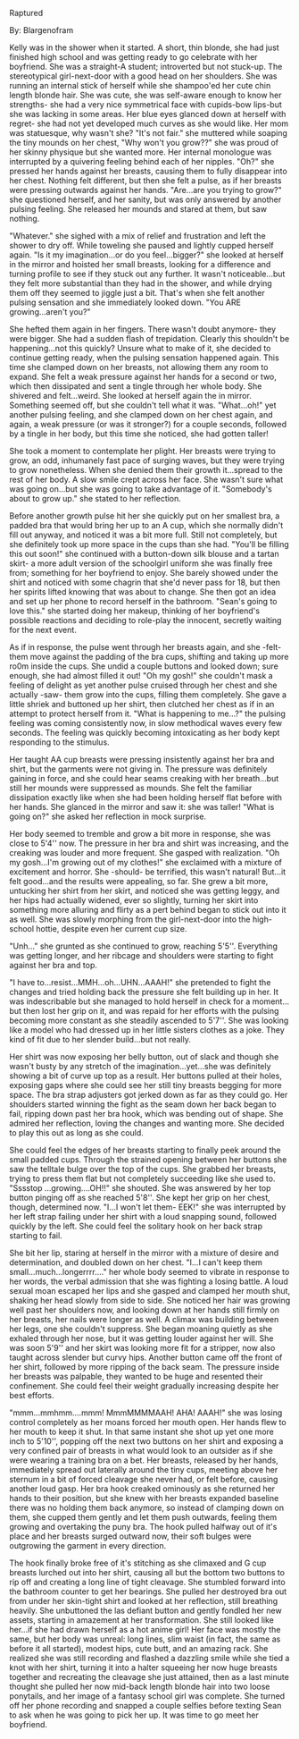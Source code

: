 Raptured

By: Blargenofram

Kelly was in the shower when it started. A short, thin blonde, she had
just finished high school and was getting ready to go celebrate with her
boyfriend. She was a straight-A student; introverted but not stuck-up.
The stereotypical girl-next-door with a good head on her shoulders. She
was running an internal stick of herself while she shampoo\'ed her cute
chin length blonde hair. She was cute, she was self-aware enough to know
her strengths- she had a very nice symmetrical face with cupids-bow
lips-but she was lacking in some areas. Her blue eyes glanced down at
herself with regret- she had not yet developed much curves as she would
like. Her mom was statuesque, why wasn\'t she? "It\'s not fair." she
muttered while soaping the tiny mounds on her chest, "Why won\'t you
grow??" she was proud of her skinny physique but she wanted more. Her
internal monologue was interrupted by a quivering feeling behind each of
her nipples. "Oh?" she pressed her hands against her breasts, causing
them to fully disappear into her chest. Nothing felt different, but then
she felt a pulse, as if her breasts were pressing outwards against her
hands. "Are\...are you trying to grow?" she questioned herself, and her
sanity, but was only answered by another pulsing feeling. She released
her mounds and stared at them, but saw nothing.

"Whatever." she sighed with a mix of relief and frustration and left the
shower to dry off. While toweling she paused and lightly cupped herself
again. "Is it my imagination\...or do you feel\...bigger?" she looked at
herself in the mirror and hoisted her small breasts, looking for a
difference and turning profile to see if they stuck out any further. It
wasn\'t noticeable\...but they felt more substantial than they had in
the shower, and while drying them off they seemed to jiggle just a bit.
That\'s when she felt another pulsing sensation and she immediately
looked down. "You ARE growing\...aren\'t you?"

She hefted them again in her fingers. There wasn\'t doubt anymore- they
were bigger. She had a sudden flash of trepidation. Clearly this
shouldn\'t be happening\...not this quickly? Unsure what to make of it,
she decided to continue getting ready, when the pulsing sensation
happened again. This time she clamped down on her breasts, not allowing
them any room to expand. She felt a weak pressure against her hands for
a second or two, which then dissipated and sent a tingle through her
whole body. She shivered and felt\...weird. She looked at herself again
the in mirror. Something seemed off, but she couldn\'t tell what it was.
"What\...oh!" yet another pulsing feeling, and she clamped down on her
chest again, and again, a weak pressure (or was it stronger?) for a
couple seconds, followed by a tingle in her body, but this time she
noticed, she had gotten taller!

She took a moment to contemplate her plight. Her breasts were trying to
grow, an odd, inhumanely fast pace of surging waves, but they were
trying to grow nonetheless. When she denied them their growth
it\...spread to the rest of her body. A slow smile crept across her
face. She wasn\'t sure what was going on\...but she was going to take
advantage of it. "Somebody\'s about to grow up." she stated to her
reflection.

Before another growth pulse hit her she quickly put on her smallest bra,
a padded bra that would bring her up to an A cup, which she normally
didn\'t fill out anyway, and noticed it was a bit more full. Still not
completely, but she definitely took up more space in the cups than she
had. "You\'ll be filling this out soon!" she continued with a
button-down silk blouse and a tartan skirt- a more adult version of the
schoolgirl uniform she was finally free from; something for her
boyfriend to enjoy. She barely showed under the shirt and noticed with
some chagrin that she\'d never pass for 18, but then her spirits lifted
knowing that was about to change. She then got an idea and set up her
phone to record herself in the bathroom. "Sean\'s going to love this."
she started doing her makeup, thinking of her boyfriend\'s possible
reactions and deciding to role-play the innocent, secretly waiting for
the next event.

As if in response, the pulse went through her breasts again, and she
-felt- them move against the padding of the bra cups, shifting and
taking up more ro0m inside the cups. She undid a couple buttons and
looked down; sure enough, she had almost filled it out! "Oh my gosh!"
she couldn\'t mask a feeling of delight as yet another pulse cruised
through her chest and she actually -saw- them grow into the cups,
filling them completely. She gave a little shriek and buttoned up her
shirt, then clutched her chest as if in an attempt to protect herself
from it. "What is happening to me\...?" the pulsing feeling was coming
consistently now, in slow methodical waves every few seconds. The
feeling was quickly becoming intoxicating as her body kept responding to
the stimulus.

Her taught AA cup breasts were pressing insistently against her bra and
shirt, but the garments were not giving in. The pressure was definitely
gaining in force, and she could hear seams creaking with her
breath\...but still her mounds were suppressed as mounds. She felt the
familiar dissipation exactly like when she had been holding herself flat
before with her hands. She glanced in the mirror and saw it: she was
taller! "What is going on?" she asked her reflection in mock surprise.

Her body seemed to tremble and grow a bit more in response, she was
close to 5\'4\'\' now. The pressure in her bra and shirt was increasing,
and the creaking was louder and more frequent. She gasped with
realization. "Oh my gosh\...I\'m growing out of my clothes!" she
exclaimed with a mixture of excitement and horror. She -should- be
terrified, this wasn\'t natural! But\...it felt good\...and the results
were appealing, so far. She grew a bit more, untucking her shirt from
her skirt, and noticed she was getting leggy, and her hips had actually
widened, ever so slightly, turning her skirt into something more
alluring and flirty as a pert behind began to stick out into it as well.
She was slowly morphing from the girl-next-door into the high-school
hottie, despite even her current cup size.

"Unh\..." she grunted as she continued to grow, reaching 5\'5\'\'.
Everything was getting longer, and her ribcage and shoulders were
starting to fight against her bra and top.

"I have to\...resist\...MMH\...oh\...UHN\...AAAH!" she pretended to
fight the changes and tried holding back the pressure she felt building
up in her. It was indescribable but she managed to hold herself in check
for a moment\... but then lost her grip on it, and was repaid for her
efforts with the pulsing becoming more constant as she steadily ascended
to 5\'7\'\'. She was looking like a model who had dressed up in her
little sisters clothes as a joke. They kind of fit due to her slender
build\...but not really.

Her shirt was now exposing her belly button, out of slack and though she
wasn\'t busty by any stretch of the imagination\...yet\...she was
definitely showing a bit of curve up top as a result. Her buttons pulled
at their holes, exposing gaps where she could see her still tiny breasts
begging for more space. The bra strap adjusters got jerked down as far
as they could go. Her shoulders started winning the fight as the seam
down her back began to fail, ripping down past her bra hook, which was
bending out of shape. She admired her reflection, loving the changes and
wanting more. She decided to play this out as long as she could.

She could feel the edges of her breasts starting to finally peek around
the small padded cups. Through the strained opening between her buttons
she saw the telltale bulge over the top of the cups. She grabbed her
breasts, trying to press them flat but not completely succeeding like
she used to. "Sssstop \...growing\....OH!!" she shouted. She was
answered by her top button pinging off as she reached 5\'8\'\'. She kept
her grip on her chest, though, determined now. "I\...I won\'t let them-
EEK!" she was interrupted by her left strap failing under her shirt with
a loud snapping sound, followed quickly by the left. She could feel the
solitary hook on her back strap starting to fail.

She bit her lip, staring at herself in the mirror with a mixture of
desire and determination, and doubled down on her chest. "I\...I can\'t
keep them small\...much\...longerrrr\...." her whole body seemed to
vibrate in response to her words, the verbal admission that she was
fighting a losing battle. A loud sexual moan escaped her lips and she
gasped and clamped her mouth shut, shaking her head slowly from side to
side. She noticed her hair was growing well past her shoulders now, and
looking down at her hands still firmly on her breasts, her nails were
longer as well. A climax was building between her legs, one she
couldn\'t suppress. She began moaning quietly as she exhaled through her
nose, but it was getting louder against her will. She was soon 5\'9\'\'
and her skirt was looking more fit for a stripper, now also taught
across slender but curvy hips. Another button came off the front of her
shirt, followed by more ripping of the back seam. The pressure inside
her breasts was palpable, they wanted to be huge and resented their
confinement. She could feel their weight gradually increasing despite
her best efforts.

"mmm\...mmhmm\....mmm! MmmMMMMAAH! AHA! AAAH!" she was losing control
completely as her moans forced her mouth open. Her hands flew to her
mouth to keep it shut. In that same instant she shot up yet one more
inch to 5\'10\'\', popping off the next two buttons on her shirt and
exposing a very confined pair of breasts in what would look to an
outsider as if she were wearing a training bra on a bet. Her breasts,
released by her hands, immediately spread out laterally around the tiny
cups, meeting above her sternum in a bit of forced cleavage she never
had, or felt before, causing another loud gasp. Her bra hook creaked
ominously as she returned her hands to their position, but she knew with
her breasts expanded baseline there was no holding them back anymore, so
instead of clamping down on them, she cupped them gently and let them
push outwards, feeling them growing and overtaking the puny bra. The
hook pulled halfway out of it\'s place and her breasts surged outward
now, their soft bulges were outgrowing the garment in every direction.

The hook finally broke free of it\'s stitching as she climaxed and G cup
breasts lurched out into her shirt, causing all but the bottom two
buttons to rip off and creating a long line of tight cleavage. She
stumbled forward into the bathroom counter to get her bearings. She
pulled her destroyed bra out from under her skin-tight shirt and looked
at her reflection, still breathing heavily. She unbuttoned the las
defiant button and gently fondled her new assets, starting in amazement
at her transformation. She still looked like her\...if she had drawn
herself as a hot anime girl! Her face was mostly the same, but her body
was unreal: long lines, slim waist (in fact, the same as before it all
started), modest hips, cute butt, and an amazing rack. She realized she
was still recording and flashed a dazzling smile while she tied a knot
with her shirt, turning it into a halter squeeing her now huge breasts
together and recreating the cleavage she just attained, then as a last
minute thought she pulled her now mid-back length blonde hair into two
loose ponytails, and her image of a fantasy school girl was complete.
She turned off her phone recording and snapped a couple selfies before
texting Sean to ask when he was going to pick her up. It was time to go
meet her boyfriend.

